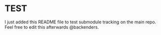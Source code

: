 # TEST

I just added this README file to test submodule tracking on the main repo.
Feel free to edit this afterwards @backenders.
